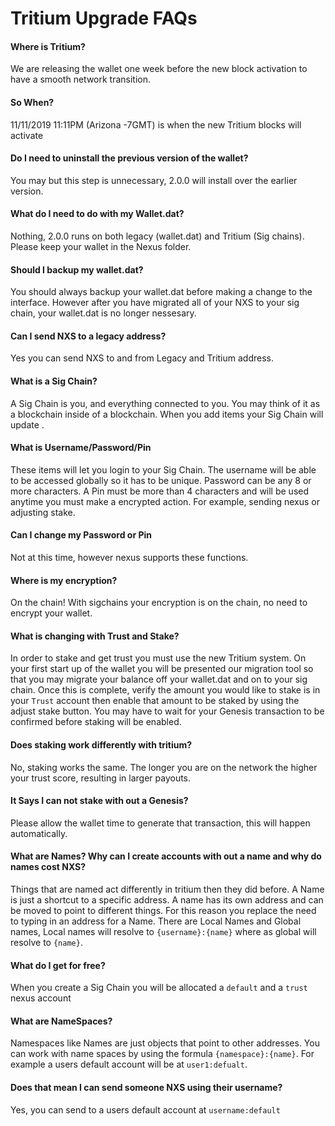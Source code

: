 # Tritium Upgrade FAQs

#### Where is Tritium?

We are releasing the wallet one week before the new block activation to have a smooth network transition.

#### So When?

11/11/2019 11:11PM (Arizona -7GMT) is when the new Tritium blocks will activate

#### Do I need to uninstall the previous version of the wallet?

You may but this step is unnecessary, 2.0.0 will install over the earlier version.

#### What do I need to do with my Wallet.dat?

Nothing, 2.0.0 runs on both legacy (wallet.dat) and Tritium (Sig chains). Please keep your wallet in the Nexus folder.

#### Should I backup my wallet.dat?

You should always backup your wallet.dat before making a change to the interface. However after you have migrated all of your NXS to your sig chain, your wallet.dat is no longer nessesary.

#### Can I send NXS to a legacy address?

Yes you can send NXS to and from Legacy and Tritium address.

#### What is a Sig Chain?

A Sig Chain is you, and everything connected to you. You may think of it as a blockchain inside of a blockchain. When you add items your Sig Chain will update .

#### What is Username/Password/Pin

These items will let you login to your Sig Chain. The username will be able to be accessed globally so it has to be unique. Password can be any 8 or more characters. A Pin must be more than 4 characters and will be used anytime you must make a encrypted action. For example, sending nexus or adjusting stake.

#### Can I change my Password or Pin

Not at this time, however nexus supports these functions.

#### Where is my encryption?

On the chain! With sigchains your encryption is on the chain, no need to encrypt your wallet.

#### What is changing with Trust and Stake?

In order to stake and get trust you must use the new Tritium system. On your first start up of the wallet you will be presented our migration tool so that you may migrate your balance off your wallet.dat and on to your sig chain. Once this is complete, verify the amount you would like to stake is in your `Trust` account then enable that amount to be staked by using the adjust stake button. You may have to wait for your Genesis transaction to be confirmed before staking will be enabled.

#### Does staking work differently with tritium?

No, staking works the same. The longer you are on the network the higher your trust score, resulting in larger payouts.

#### It Says I can not stake with out a Genesis?

Please allow the wallet time to generate that transaction, this will happen automatically.

#### What are Names? Why can I create accounts with out a name and why do names cost NXS?

Things that are named act differently in tritium then they did before. A Name is just a shortcut to a specific address. A name has its own address and can be moved to point to different things. For this reason you replace the need to typing in an address for a Name. There are Local Names and Global names, Local names will resolve to `{username}:{name}` where as global will resolve to `{name}`.

#### What do I get for free?

When you create a Sig Chain you will be allocated a `default` and a `trust` nexus account

#### What are NameSpaces?

Namespaces like Names are just objects that point to other addresses. You can work with name spaces by using the formula `{namespace}:{name}`. For example a users default account will be at `user1:defualt`.

#### Does that mean I can send someone NXS using their username?

Yes, you can send to a users default account at `username:default`
